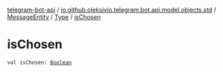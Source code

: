 [telegram-bot-api](../../../index.md) / [io.github.oleksivio.telegram.bot.api.model.objects.std](../../index.md) / [MessageEntity](../index.md) / [Type](index.md) / [isChosen](./is-chosen.md)

# isChosen

`val isChosen: `[`Boolean`](https://kotlinlang.org/api/latest/jvm/stdlib/kotlin/-boolean/index.html)